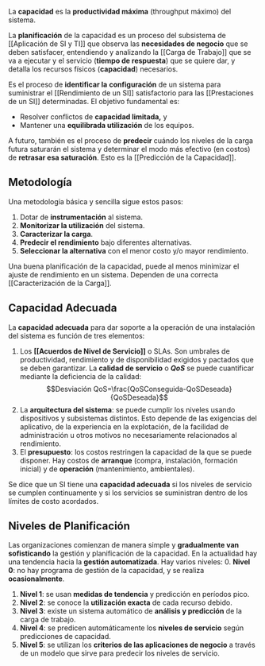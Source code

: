La **capacidad** es la **productividad máxima** (throughput máximo) del sistema.

La **planificación** de la capacidad es un proceso del subsistema de [[Aplicación de SI y TI]] que observa las **necesidades de negocio** que se deben satisfacer, entendiendo y analizando la [[Carga de Trabajo]] que se va a ejecutar y el servicio (**tiempo de respuesta**) que se quiere dar, y detalla los recursos físicos (**capacidad**) necesarios.

Es el proceso de **identificar la** **configuración** de un sistema para suministrar el [[Rendimiento de un SI]] satisfactorio para las [[Prestaciones de un SI]] determinadas. El objetivo fundamental es:

- Resolver conflictos de **capacidad limitada,** y
- Mantener una **equilibrada utilización** de los equipos.

A futuro, también es el proceso de **predecir** cuándo los niveles de la carga futura saturarán el sistema y determinar el modo más efectivo (en costos) de **retrasar esa saturación**. Esto es la [[Predicción de la Capacidad]].

## Metodología

Una metodología básica y sencilla sigue estos pasos:

1. Dotar de **instrumentación** al sistema.
2. **Monitorizar la utilización** del sistema.
3. **Caracterizar la carga**.
4. **Predecir el rendimiento** bajo diferentes alternativas.
5. **Seleccionar la alternativa** con el menor costo y/o mayor rendimiento.

Una buena planificación de la capacidad, puede al menos minimizar el ajuste de rendimiento en un sistema. Dependen de una correcta [[Caracterización de la Carga]].

## Capacidad Adecuada

La **capacidad adecuada** para dar soporte a la operación de una instalación del sistema es función de tres elementos:

1. Los **[[Acuerdos de Nivel de Servicio]]** o SLAs. Son umbrales de productividad, rendimiento y de disponibilidad exigidos y pactados que se deben garantizar. La **calidad de servicio** o **_QoS_** se puede cuantificar mediante la deficiencia de la calidad: $$Desviación QoS=\frac{QoSConseguida-QoSDeseada}{QoSDeseada}$$
2. La **arquitectura del sistema**: se puede cumplir los niveles usando dispositivos y subsistemas distintos. Esto depende de las exigencias del aplicativo, de la experiencia en la explotación, de la facilidad de administración u otros motivos no necesariamente relacionados al rendimiento.
3. El **presupuesto**: los costos restringen la capacidad de la que se puede disponer. Hay costos de **arranque** (compra, instalación, formación inicial) y de **operación** (mantenimiento, ambientales).

Se dice que un SI tiene una **capacidad adecuada** si los niveles de servicio se cumplen continuamente y si los servicios se suministran dentro de los límites de costo acordados.

## Niveles de Planificación

Las organizaciones comienzan de manera simple y **gradualmente van sofisticando** la gestión y planificación de la capacidad. En la actualidad hay una tendencia hacia la **gestión automatizada**. Hay varios niveles: 0. **Nivel 0**: no hay programa de gestión de la capacidad, y se realiza **ocasionalmente**.

1. **Nivel 1**: se usan **medidas de tendencia** y predicción en períodos pico.
2. **Nivel 2**: se conoce la **utilización exacta** de cada recurso debido.
3. **Nivel 3**: existe un sistema automático de **análisis y predicción** de la carga de trabajo.
4. **Nivel 4**: se predicen automáticamente los **niveles de servicio** según predicciones de capacidad.
5. **Nivel 5**: se utilizan los **criterios de las aplicaciones de negocio** a través de un modelo que sirve para predecir los niveles de servicio.
